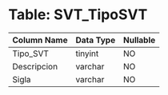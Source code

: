 # Table: SVT_TipoSVT

| Column Name | Data Type | Nullable |
|-------------|-----------|----------|
| Tipo_SVT | tinyint | NO |
| Descripcion | varchar | NO |
| Sigla | varchar | NO |
